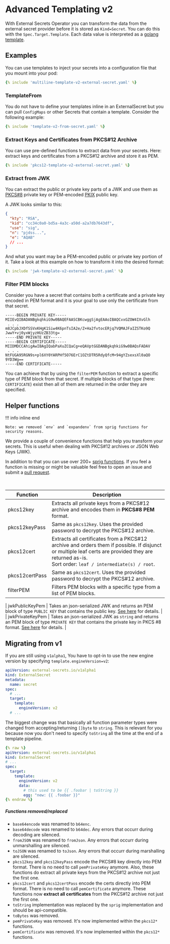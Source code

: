 # Advanced Templating v2

With External Secrets Operator you can transform the data from the external secret provider before it is stored as `Kind=Secret`. You can do this with the `Spec.Target.Template`. Each data value is interpreted as a [golang template](https://golang.org/pkg/text/template/).

## Examples

You can use templates to inject your secrets into a configuration file that you mount into your pod:

```yaml
{% include 'multiline-template-v2-external-secret.yaml' %}
```

### TemplateFrom

You do not have to define your templates inline in an ExternalSecret but you can pull `ConfigMaps` or other Secrets that contain a template. Consider the following example:

```yaml
{% include 'template-v2-from-secret.yaml' %}
```

### Extract Keys and Certificates from PKCS#12 Archive

You can use pre-defined functions to extract data from your secrets. Here: extract keys and certificates from a PKCS#12 archive and store it as PEM.

```yaml
{% include 'pkcs12-template-v2-external-secret.yaml' %}
```

### Extract from JWK

You can extract the public or private key parts of a JWK and use them as [PKCS#8](https://pkg.go.dev/crypto/x509#ParsePKCS8PrivateKey) private key or PEM-encoded [PKIX](https://pkg.go.dev/crypto/x509#MarshalPKIXPublicKey) public key.

A JWK looks similar to this:

```json
{
  "kty": "RSA",
  "kid": "cc34c0a0-bd5a-4a3c-a50d-a2a7db7643df",
  "use": "sig",
  "n": "pjdss...",
  "e": "AQAB"
  // ...
}
```

And what you want may be a PEM-encoded public or private key portion of it. Take a look at this example on how to transform it into the desired format:

```yaml
{% include 'jwk-template-v2-external-secret.yaml' %}
```

### Filter PEM blocks

Consider you have a secret that contains both a certificate and a private key encoded in PEM format and it is your goal to use only the certificate from that secret.

```
-----BEGIN PRIVATE KEY-----
MIIEvQIBADANBgkqhkiG9w0BAQEFAASCBKcwggSjAgEAAoIBAQCvxGZOW4IXvGlh
 . . .
m8JCpbJXDfSSVxKHgK1Siw4K6pnTsIA2e/Z+Ha2fvtocERjq7VQMAJFaIZSTKo9Q
JwwY+vj0yxWjyzHUzZB33tg=
-----END PRIVATE KEY-----
-----BEGIN CERTIFICATE-----
MIIDMDCCAhigAwIBAgIQabPaXuZCQaCg+eQAVptGGDANBgkqhkiG9w0BAQsFADAV
 . . .
NtFUGA95RGN9s+pl6XY0YARPHf5O76ErC1OZtDTR5RdyQfcM+94gYZsexsXl0aQO
9YD3Wg==
-----END CERTIFICATE-----

```

You can achieve that by using the `filterPEM` function to extract a specific type of PEM block from that secret. If multiple blocks of that type (here: `CERTIFICATE`) exist then all of them are returned in the order they are specified.

## Helper functions

!!! info inline end

    Note: we removed `env` and `expandenv` from sprig functions for security reasons.

We provide a couple of convenience functions that help you transform your secrets. This is useful when dealing with PKCS#12 archives or JSON Web Keys (JWK).

In addition to that you can use over 200+ [sprig functions](http://masterminds.github.io/sprig/). If you feel a function is missing or might be valuable feel free to open an issue and submit a [pull request](contributing-process.md#submitting-a-pull-request).

<br/>

| Function       | Description                                                                                                                                                                                               |
| -------------- | --------------------------------------------------------------------------------------------------------------------------------------------------------------------------------------------------------- |
| pkcs12key      | Extracts all private keys from a PKCS#12 archive and encodes them in **PKCS#8 PEM** format.                                                                                                               |
| pkcs12keyPass  | Same as `pkcs12key`. Uses the provided password to decrypt the PKCS#12 archive.                                                                                                                           |
| pkcs12cert     | Extracts all certificates from a PKCS#12 archive and orders them if possible. If disjunct or multiple leaf certs are provided they are returned as-is. <br/> Sort order: `leaf / intermediate(s) / root`. |
| pkcs12certPass | Same as `pkcs12cert`. Uses the provided password to decrypt the PKCS#12 archive.                                                                                                                          |
| filterPEM      | Filters PEM blocks with a specific type from a list of PEM blocks.                                                                                                                                        |

| jwkPublicKeyPem | Takes an json-serialized JWK and returns an PEM block of type `PUBLIC KEY` that contains the public key. [See here](https://golang.org/pkg/crypto/x509/#MarshalPKIXPublicKey) for details. |
| jwkPrivateKeyPem | Takes an json-serialized JWK as `string` and returns an PEM block of type `PRIVATE KEY` that contains the private key in PKCS #8 format. [See here](https://golang.org/pkg/crypto/x509/#MarshalPKCS8PrivateKey) for details. |

## Migrating from v1

If you are still using `v1alpha1`, You have to opt-in to use the new engine version by specifying `template.engineVersion=v2`:

```yaml
apiVersion: external-secrets.io/v1alpha1
kind: ExternalSecret
metadata:
  name: secret
spec:
  # ...
  target:
    template:
      engineVersion: v2
  # ...
```

The biggest change was that basically all function parameter types were changed from accepting/returning `[]byte` to `string`. This is relevant for you because now you don't need to specify `toString` all the time at the end of a template pipeline.

```yaml
{% raw %}
apiVersion: external-secrets.io/v1alpha1
kind: ExternalSecret
# ...
spec:
  target:
    template:
      engineVersion: v2
      data:
        # this used to be {{ .foobar | toString }}
        egg: "new: {{ .foobar }}"
{% endraw %}
```

##### Functions removed/replaced

- `base64encode` was renamed to `b64enc`.
- `base64decode` was renamed to `b64dec`. Any errors that occurr during decoding are silenced.
- `fromJSON` was renamed to `fromJson`. Any errors that occurr during unmarshalling are silenced.
- `toJSON` was renamed to `toJson`. Any errors that occurr during marshalling are silenced.
- `pkcs12key` and `pkcs12keyPass` encode the PKCS#8 key directly into PEM format. There is no need to call `pemPrivateKey` anymore. Also, these functions do extract all private keys from the PKCS#12 archive not just the first one.
- `pkcs12cert` and `pkcs12certPass` encode the certs directly into PEM format. There is no need to call `pemCertificate` anymore. These functions now **extract all certificates** from the PKCS#12 archive not just the first one.
- `toString` implementation was replaced by the `sprig` implementation and should be api-compatible.
- `toBytes` was removed.
- `pemPrivateKey` was removed. It's now implemented within the `pkcs12*` functions.
- `pemCertificate` was removed. It's now implemented within the `pkcs12*` functions.
